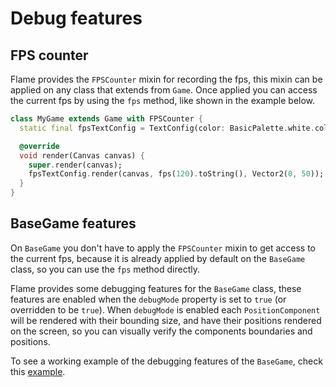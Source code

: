 # Debug features

## FPS counter

Flame provides the `FPSCounter` mixin for recording the fps, this mixin can be applied on any class
that extends from `Game`. Once applied you can access the current fps by using the `fps` method,
like shown in the example below.

```dart
class MyGame extends Game with FPSCounter {
  static final fpsTextConfig = TextConfig(color: BasicPalette.white.color);

  @override
  void render(Canvas canvas) {
    super.render(canvas);
    fpsTextConfig.render(canvas, fps(120).toString(), Vector2(0, 50));
  }
}
```

## BaseGame features

On `BaseGame` you don't have to apply the `FPSCounter` mixin to get access to the current fps,
because it is already applied by default on the `BaseGame` class, so you can use the `fps` method directly.

Flame provides some debugging features for the `BaseGame` class, these features are enabled when
the `debugMode` property is set to `true` (or overridden to be `true`).
When `debugMode` is enabled each `PositionComponent` will be rendered with their bounding size, and have
their positions rendered on the screen, so you can visually verify the components boundaries and
positions.

To see a working example of the debugging features of the `BaseGame`,
check this [example](https://github.com/flame-engine/flame/tree/master/doc/examples/debug).
